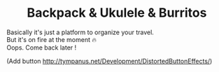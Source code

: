 <h1 align="center">Backpack & Ukulele & Burritos</h1>

Basically it's just a platform to organize your travel.    
But it's on fire at the moment 🔥  
Oops. Come back later !  

(Add button http://tympanus.net/Development/DistortedButtonEffects/)
